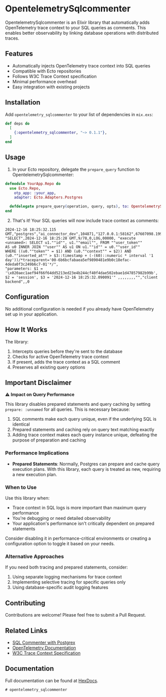 # OpentelemetrySqlcommenter

OpentelemetrySqlcommenter is an Elixir library that automatically adds
OpenTelemetry trace context to your SQL queries as comments. This enables
better observability by linking database operations with distributed
traces.

## Features

- Automatically injects OpenTelemetry trace context into SQL queries
- Compatible with Ecto repositories
- Follows W3C Trace Context specification
- Minimal performance overhead
- Easy integration with existing projects

## Installation

Add `opentelemetry_sqlcommenter` to your list of dependencies in `mix.exs`:

```elixir
def deps do
  [
    {:opentelemetry_sqlcommenter, "~> 0.1.1"},
  ]
end
```

## Usage

1. In your Ecto repository, delegate the `prepare_query` function to OpentelemetrySqlcommenter:

```elixir
defmodule YourApp.Repo do
  use Ecto.Repo,
    otp_app: :your_app,
    adapter: Ecto.Adapters.Postgres

  defdelegate prepare_query(operation, query, opts), to: OpentelemetrySqlcommenter
end
```

2. That's it! Your SQL queries will now include trace context as comments:

```
2024-12-16 18:25:32.115
GMT,"postgres","ai_connector_dev",104871,"127.0.0.1:58162",67607098.199a7,1,
"SELECT",2024-12-16 18:25:28 GMT,9/78,0,LOG,00000, "execute
<unnamed>: SELECT u1.""id"", u1.""email"", FROM ""user_token""
AS u0 INNER JOIN ""user"" AS u1 ON u1.""id"" = u0.""user_id""
WHERE ((u0.""token"" = $1) AND (u0.""context"" = $2)) AND
(u0.""inserted_at"" > $3::timestamp + (-(60)::numeric * interval '1
day'))/*traceparent='00-6b6bcfabaea5ef9890481e9b0c18efac-4deda0f3c249b6c7-01'*/",
"parameters: $1 =
'\x020aec1aef94f66f64dd5213ed23e4b244cf40f4dae502ebae1d47857982b99b',
$2 = 'session', $3 = '2024-12-16 18:25:32.090091'" ,,,,,,,,"","client
backend",,0
```

## Configuration

No additional configuration is needed if you already have OpenTelemetry set up in your application.

## How It Works

The library:
1. Intercepts queries before they're sent to the database
2. Checks for active OpenTelemetry trace context
3. If present, adds the trace context as a SQL comment
4. Preserves all existing query options

## Important Disclaimer

⚠️ **Impact on Query Performance**

This library disables prepared statements and query caching by setting
`prepare: :unnamed` for all queries. This is necessary because:

1. SQL comments make each query unique, even if the underlying SQL is identical
2. Prepared statements and caching rely on query text matching exactly
3. Adding trace context makes each query instance unique,
defeating the purpose of preparation and caching

### Performance Implications

- **Prepared Statements**: Normally, Postgres can prepare and cache
query execution plans. With this library, each query is treated as new,
requiring a new execution plan.

### When to Use

Use this library when:
- Trace context in SQL logs is more important than maximum query performance
- You're debugging or need detailed observability
- Your application's performance isn't critically dependent on prepared statements

Consider disabling it in performance-critical environments or creating a configuration option to toggle it based on your needs.

### Alternative Approaches

If you need both tracing and prepared statements, consider:
1. Using separate logging mechanisms for trace context
2. Implementing selective tracing for specific queries only
3. Using database-specific audit logging features

## Contributing

Contributions are welcome! Please feel free to submit a Pull Request.

## Related Links

- [SQL Commenter with Postgrex](https://dev.to/dkuku/sql-commenter-with-postgrex-2bfd)
- [OpenTelemetry Documentation](https://opentelemetry.io/docs/)
- [W3C Trace Context Specification](https://www.w3.org/TR/trace-context/)

## Documentation

Full documentation can be found at [HexDocs](https://hexdocs.pm/opentelemetry_sqlcommenter).
```
# opentelemetry_sqlcommenter
